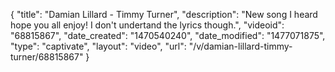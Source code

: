 {
    "title": "Damian Lillard - Timmy Turner",
    "description": "New song I heard hope you all enjoy! I don't undertand the lyrics though.",
    "videoid": "68815867",
    "date_created": "1470540240",
    "date_modified": "1477071875",
    "type": "captivate",
    "layout": "video",
    "url": "\/v\/damian-lillard-timmy-turner\/68815867"
}